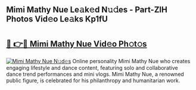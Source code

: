 ## Mimi Mathy Nue Le𝚊k𝚎d N𝚞𝚍es - Part-ZlH Photos Vid𝚎o Le𝚊ks Kp1fU

# <h2><a href="http://fb7m1i.evod.top/?m=Mimi+Mathy+Nue">🔗 👉🔴 Mimi Mathy Nue Vid𝚎o Ph𝚘t𝚘s</a></h2>

[![Mimi Mathy Nue N𝚞d𝚎s](https://i.imgur.com/8V9OHl7.gif)](http://fb7m1i.evod.top/?m=Mimi+Mathy+Nue)
Online personality Mimi Mathy Nue who creates engaging lifestyle and dance content, featuring solo and collaborative dance trend performances and mini vlogs. Mimi Mathy Nue, a renowned public figure, is celebrated for his philanthropy and humanitarian work. 
